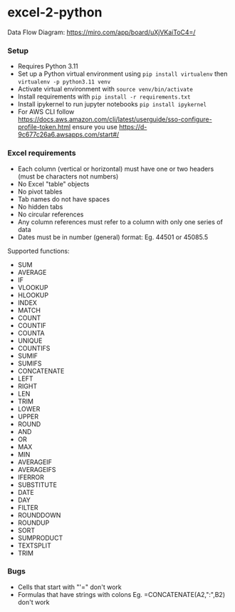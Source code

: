 # excel-2-python

Data Flow Diagram: https://miro.com/app/board/uXjVKaiToC4=/

### Setup

- Requires Python 3.11
- Set up a Python virtual environment using `pip install virtualenv` then `virtualenv -p python3.11 venv`
- Activate virtual environment with `source venv/bin/activate`
- Install requirements with `pip install -r requirements.txt`
- Install ipykernel to run jupyter notebooks `pip install ipykernel`
- For AWS CLI follow https://docs.aws.amazon.com/cli/latest/userguide/sso-configure-profile-token.html ensure you use https://d-9c677c26a6.awsapps.com/start#/

### Excel requirements

- Each column (vertical or horizontal) must have one or two headers (must be characters not numbers)
- No Excel "table" objects
- No pivot tables
- Tab names do not have spaces
- No hidden tabs
- No circular references
- Any column references must refer to a column with only one series of data
- Dates must be in number (general) format: Eg. 44501 or 45085.5

Supported functions:

- SUM
- AVERAGE
- IF
- VLOOKUP
- HLOOKUP
- INDEX
- MATCH
- COUNT
- COUNTIF
- COUNTA
- UNIQUE
- COUNTIFS
- SUMIF
- SUMIFS
- CONCATENATE
- LEFT
- RIGHT
- LEN
- TRIM
- LOWER
- UPPER
- ROUND
- AND
- OR
- MAX
- MIN
- AVERAGEIF
- AVERAGEIFS
- IFERROR
- SUBSTITUTE
- DATE
- DAY
- FILTER
- ROUNDDOWN
- ROUNDUP
- SORT
- SUMPRODUCT
- TEXTSPLIT
- TRIM

### Bugs

- Cells that start with "'=" don't work
- Formulas that have strings with colons Eg. =CONCATENATE(A2,":",B2) don't work
